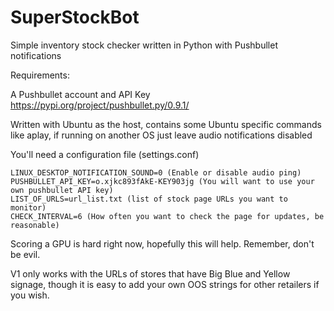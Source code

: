 # SuperStockBot
Simple inventory stock checker written in Python with Pushbullet notifications

Requirements:


A Pushbullet account and API Key
https://pypi.org/project/pushbullet.py/0.9.1/

Written with Ubuntu as the host, contains some Ubuntu specific commands like aplay, if running on another OS just leave audio notifications disabled


You'll need a configuration file (settings.conf)
```
LINUX_DESKTOP_NOTIFICATION_SOUND=0 (Enable or disable audio ping)
PUSHBULLET_API_KEY=o.xjkc893fAkE-KEY903jg (You will want to use your own pushbullet API key)
LIST_OF_URLS=url_list.txt (list of stock page URLs you want to monitor)
CHECK_INTERVAL=6 (How often you want to check the page for updates, be reasonable)
```

Scoring a GPU is hard right now, hopefully this will help. Remember, don't be evil.

V1 only works with the URLs of stores that have Big Blue and Yellow signage, though it is easy to add your own OOS strings for other retailers if you wish.

